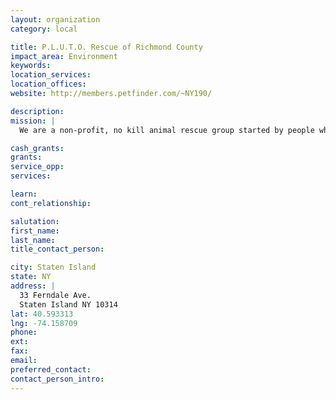 ```yaml
---
layout: organization
category: local

title: P.L.U.T.O. Rescue of Richmond County
impact_area: Environment
keywords: 
location_services: 
location_offices: 
website: http://members.petfinder.com/~NY190/

description: 
mission: |
  We are a non-profit, no kill animal rescue group started by people who have a special place in their hearts for the homeless, abandoned, sick and unwanted animals. To promote humane education designed to increase awaremess, compassion and responsible pet owership. An all-volunteer group dedicated to rescuing, providing medical attention and unconditional love until placed in a permanent and well-educated home.

cash_grants: 
grants: 
service_opp: 
services: 

learn: 
cont_relationship: 

salutation: 
first_name: 
last_name: 
title_contact_person: 

city: Staten Island
state: NY
address: |
  33 Ferndale Ave.  
  Staten Island NY 10314
lat: 40.593313
lng: -74.158709
phone: 
ext: 
fax: 
email: 
preferred_contact: 
contact_person_intro: 
---
```

